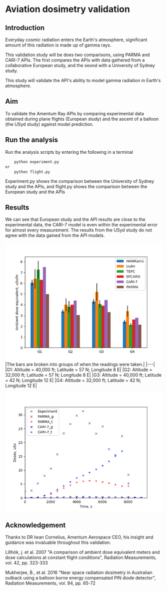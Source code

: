 # Aviation dosimetry validation

## Introduction

Everyday cosmic radiation enters the Earth's atmosphere, significant amount of this radiation is made up of gamma rays. 

This validation study will be does two comparisons, using PARMA and CARI-7 APIs. The first compares the APIs with data gathered from a collaborative European study, and the seond with a University of Sydney study. 

This study will validate the API's ability to model gamma radiation in Earth's atmosphere.

## Aim

To validate the Amentum Ray APIs by comparing experimental data obtained during plane flights (European study) and the ascent of a balloon (the USyd study) against model prediction.

## Run the analysis

Run the analysis scripts by entering the following in a terminal

        python experiment.py
    or
        python flight.py

Experiment.py shows the comparison between the University of Sydney study and the APIs, and flight.py shows the comparison between the European study and the APIs

## Results

We can see that European study and the API results are close to the experimental data, the CARI-7 model is even within the experimental error for almost every measurement.
The results from the USyd study do not agree with the data gained from the API models.

![](barplot.png)
|The bars are broken into groups of when the readings were taken.|
|---|
|G1: Altitude = 40,000 ft; Latitude = 57 N; Longitude 8 E|
|G2: Altitude = 32,000 ft; Latitude = 57 N; Longitude 8 E|
|G3: Altitude = 40,000 ft; Latitude = 42 N; Longitude 12 E|
|G4: Altitude = 32,000 ft; Latitude = 42 N; Longitude 12 E|


![](lineplot.png)


## Acknowledgement

Thanks to DR Iwan Cornelius, Amentum Aerospace CEO, his insight and guidance was invaluable throughout this validation.

Lillhök, j. et al. 2007 "A comparison of ambient dose equivalent meters and dose calculations at constant flight conditions", Radiation Measurements, vol. 42, pp. 323-333

Mukherjee, B., et al. 2016 "Near space radiation dosimetry in Australian outback using a balloon borne energy compensated PIN diode detector", Radiation Measurements, vol. 94, pp. 65-72 